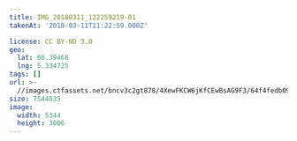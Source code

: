 ```yaml
---
title: IMG_20180311_122259219-01
takenAt: '2018-03-11T11:22:59.000Z'

license: CC BY-ND 3.0
geo:
  lat: 60.39468
  lng: 5.334725
tags: []
url: >-
  //images.ctfassets.net/bncv3c2gt878/4XewFKCW6jKfCEwBsAG9F3/64f4fedb090c712c5a85272f9218255d/img_20180311_122259219-01_38991189030_o
size: 7544935
image:
  width: 5344
  height: 3006
---
```

